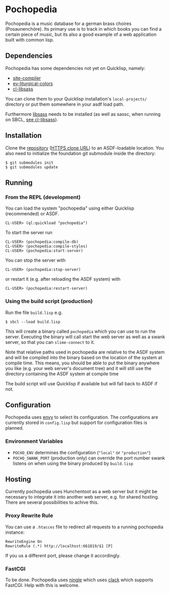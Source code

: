 # Pochopedia

Pochopedia is a music database for a german brass choires (Posaunenchöre).
Its primary use is to track in which books you can find a certain piece of music,
but its also a good example of a web application built with common lisp.

## Dependencies

Pochopedia has some dependencies not yet on Quicklisp, namely:

* [site-compiler](https://github.com/chfin/site-compiler)
* [ev-liturgical-colors](https://github.com/chfin/ev-liturgical-colors)
* [cl-libsass](https://github.com/chfin/cl-libsass)

You can clone them to your Quicklisp installation's `local-projects/` directory
or put them somewhere in your asdf load path.

Furthermore [libsass](http://libsass.org/) needs to be installed
(as well as sassc, when running on SBCL,
[see cl-libsass](https://github.com/chfin/cl-libsass)).

## Installation

Clone the [repository](https://github.com/chfin/pochopedia)
([HTTPS clone URL](https://github.com/chfin/pochopedia.git)) to an ASDF-loadable location.
You also need to initialize the foundation git submodule inside the directory:

```
$ git submodules init
$ git submodules update
```

## Running

### From the REPL (development)

You can load the system "pochopedia" using either Quicklisp (recommended) or ASDF.

```common-lisp
CL-USER> (ql:quickload "pochopedia")
```

To start the server run

```common-lisp
CL-USER> (pochopedia:compile-db)
CL-USER> (pochopedia:compile-styles)
CL-USER> (pochopedia:start-server)
```

You can stop the server with

```common-lisp
CL-USER> (pochopedia:stop-server)
```

or restart it (e.g. after reloading the ASDF system) with

```common-lisp
CL-USER> (pochopedia:restart-server)
```

### Using the build script (production)

Run the file `build.lisp` e.g.

```
$ sbcl --load build.lisp
```

This will create a binary called `pochopedia` which you can use to run the server.
Executing the binary will call start the web server as well as a swank server,
so that you can `slime-connect` to it.

Note that relative paths used in pochopedia are relative to the ASDF system
and will be compiled into the binary based on the location of the system at compile time.
This means, you should be able to put the binary anywhere you like
(e.g. your web server's document tree)
and it will still use the directory containing the ASDF system at compile time

The build script will use Quicklisp if available but will fall back to ASDF if not.

## Configuration

Pochopedia uses [envy](https://github.com/fukamachi/envy) to select its configuration.
The configurations are currently stored in `config.lisp`
but support for configuration files is planned.

### Environment Variables

* `POCHO_ENV` determines the configuration (`"local"` or `"production"`)
* `POCHO_SWANK_PORT` (production only) can override the port number swank listens on
  when using the binary produced by `build.lisp`

## Hosting

Currently pochopedia uses Hunchentoot as a web server but it might be necessary to
integrate it into another web server, e.g. for shared hosting.
There are several possibilities to achive this.

### Proxy Rewrite Rule

You can use a `.htacces` file to redirect all requests to a running pochopedia instance:

```htaccess
RewriteEngine On
RewriteRule (.*) http://localhost:661819/$1 [P]
```

If you us a different port, please change it accordingly.

### FastCGI

To be done.
Pochopedia uses [ningle](http://8arrow.org/ningle/)
which uses [clack](http://clacklisp.org/) which supports FastCGI.
Help with this is welcome.
